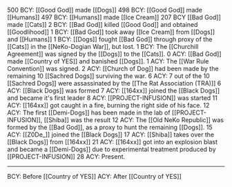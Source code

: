  500 BCY: [[Good God]] made [[Dogs]]
 498 BCY: [[Good God]] made [[Humans]]
 497 BCY: [[Humans]] made [[Ice Cream]]
 207 BCY [[Bad God]] made [[Cats]]
 2 BCY: [[Bad God]] killed [[Good God]] and obtained [[Goodlihood]]
 1 BCY: [[Bad God]] took away [[Ice Cream]] from [[Dogs]] and [[Humans]]
 1 BCY: [[Dogs]] fought [[Bad God]] through proxy of the [[Cats]] in the [[NeKo-Dogian War]], but lost.
 1 BCY: The [[Churchill Agreement]] was signed by the [[Dogs]] to the [[Cats]]. 
 0 ACY: [[Bad God]] made [[Country of YES]] and banished [[Dogs]]. 
 1 ACY: The [[War Rule Convention]] was signed.
 2 ACY: [[Church of Dog]] had been made by the remaining 10 [[Sachred Dogs]] surviving the war.
 6 ACY: 7 out of the 10 [[Sachred Dogs]] were assassinated by the [[The Rat Association (TRA)]]
 6 ACY: [[Black Dogs]] was formed
 7 ACY: [[164xx]] joined the [[Black Dogs]] and became it's first leader
 8 ACY: [[PROJECT-INFUSION]] was started
 11 ACY: [[164xx]] got caught in a fire, burning the right side of his face.
 12 ACY: The first [[Demi-Dogs]] has been made in the lab of [[PROJECT-INFUSION]], [[Shiba]] was the result
 12 ACY: The [[Old NeKo Republic]] was formed by the [[Bad God]], as a proxy to hunt the remaining [[Dogs]].
 15 ACY: [[Z0De_]] joined the [[Black Dogs]]
 17 ACY: [[Shiba]] takes over the [[Black Dogs]] from [[164xx]]
 21 ACY: [[164xx]] got into an explosion blast and became a [[Demi-Dogs]] due to experimental treatment produced by [[PROJECT-INFUSION]]
 28 ACY: Present.
 

---

BCY: Before [[Country of YES]]
ACY: After [[Country of YES]]
